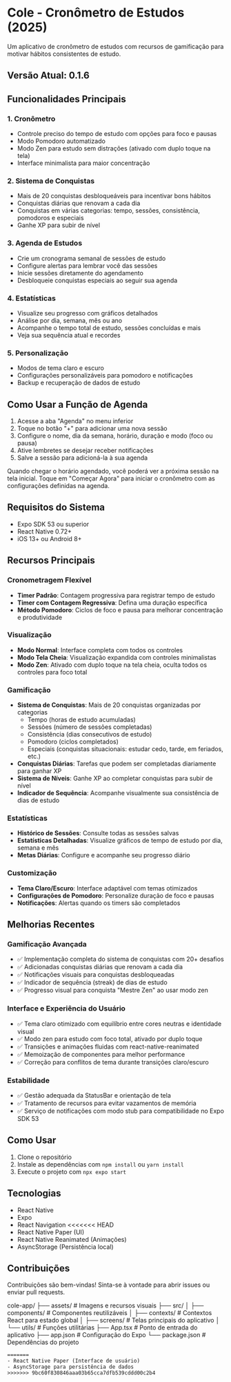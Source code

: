 # Cole - Cronômetro de Estudos (2025)

Um aplicativo de cronômetro de estudos com recursos de gamificação para motivar hábitos consistentes de estudo.

## Versão Atual: 0.1.6

## Funcionalidades Principais

### 1. Cronômetro
- Controle preciso do tempo de estudo com opções para foco e pausas
- Modo Pomodoro automatizado
- Modo Zen para estudo sem distrações (ativado com duplo toque na tela)
- Interface minimalista para maior concentração

### 2. Sistema de Conquistas
- Mais de 20 conquistas desbloqueáveis para incentivar bons hábitos
- Conquistas diárias que renovam a cada dia
- Conquistas em várias categorias: tempo, sessões, consistência, pomodoros e especiais
- Ganhe XP para subir de nível

### 3. Agenda de Estudos
- Crie um cronograma semanal de sessões de estudo
- Configure alertas para lembrar você das sessões
- Inicie sessões diretamente do agendamento
- Desbloqueie conquistas especiais ao seguir sua agenda

### 4. Estatísticas
- Visualize seu progresso com gráficos detalhados
- Análise por dia, semana, mês ou ano
- Acompanhe o tempo total de estudo, sessões concluídas e mais
- Veja sua sequência atual e recordes

### 5. Personalização
- Modos de tema claro e escuro
- Configurações personalizáveis para pomodoro e notificações
- Backup e recuperação de dados de estudo

## Como Usar a Função de Agenda

1. Acesse a aba "Agenda" no menu inferior
2. Toque no botão "+" para adicionar uma nova sessão
3. Configure o nome, dia da semana, horário, duração e modo (foco ou pausa)
4. Ative lembretes se desejar receber notificações
5. Salve a sessão para adicioná-la à sua agenda

Quando chegar o horário agendado, você poderá ver a próxima sessão na tela inicial. Toque em "Começar Agora" para iniciar o cronômetro com as configurações definidas na agenda.

## Requisitos do Sistema
- Expo SDK 53 ou superior
- React Native 0.72+
- iOS 13+ ou Android 8+

## Recursos Principais

### Cronometragem Flexível
- **Timer Padrão**: Contagem progressiva para registrar tempo de estudo
- **Timer com Contagem Regressiva**: Defina uma duração específica
- **Método Pomodoro**: Ciclos de foco e pausa para melhorar concentração e produtividade

### Visualização
- **Modo Normal**: Interface completa com todos os controles
- **Modo Tela Cheia**: Visualização expandida com controles minimalistas
- **Modo Zen**: Ativado com duplo toque na tela cheia, oculta todos os controles para foco total

### Gamificação
- **Sistema de Conquistas**: Mais de 20 conquistas organizadas por categorias
  - Tempo (horas de estudo acumuladas)
  - Sessões (número de sessões completadas)
  - Consistência (dias consecutivos de estudo)
  - Pomodoro (ciclos completados)
  - Especiais (conquistas situacionais: estudar cedo, tarde, em feriados, etc.)
- **Conquistas Diárias**: Tarefas que podem ser completadas diariamente para ganhar XP
- **Sistema de Níveis**: Ganhe XP ao completar conquistas para subir de nível
- **Indicador de Sequência**: Acompanhe visualmente sua consistência de dias de estudo

### Estatísticas
- **Histórico de Sessões**: Consulte todas as sessões salvas
- **Estatísticas Detalhadas**: Visualize gráficos de tempo de estudo por dia, semana e mês
- **Metas Diárias**: Configure e acompanhe seu progresso diário

### Customização
- **Tema Claro/Escuro**: Interface adaptável com temas otimizados
- **Configurações de Pomodoro**: Personalize duração de foco e pausas
- **Notificações**: Alertas quando os timers são completados

## Melhorias Recentes

### Gamificação Avançada
- ✅ Implementação completa do sistema de conquistas com 20+ desafios
- ✅ Adicionadas conquistas diárias que renovam a cada dia
- ✅ Notificações visuais para conquistas desbloqueadas
- ✅ Indicador de sequência (streak) de dias de estudo
- ✅ Progresso visual para conquista "Mestre Zen" ao usar modo zen

### Interface e Experiência do Usuário
- ✅ Tema claro otimizado com equilíbrio entre cores neutras e identidade visual
- ✅ Modo zen para estudo com foco total, ativado por duplo toque
- ✅ Transições e animações fluidas com react-native-reanimated
- ✅ Memoização de componentes para melhor performance
- ✅ Correção para conflitos de tema durante transições claro/escuro

### Estabilidade
- ✅ Gestão adequada da StatusBar e orientação de tela
- ✅ Tratamento de recursos para evitar vazamentos de memória
- ✅ Serviço de notificações com modo stub para compatibilidade no Expo SDK 53

## Como Usar

1. Clone o repositório
2. Instale as dependências com `npm install` ou `yarn install`
3. Execute o projeto com `npx expo start`

## Tecnologias

- React Native
- Expo
- React Navigation
<<<<<<< HEAD
- React Native Paper (UI)
- React Native Reanimated (Animações)
- AsyncStorage (Persistência local)

## Contribuições

Contribuições são bem-vindas! Sinta-se à vontade para abrir issues ou enviar pull requests.

cole-app/
├── assets/             # Imagens e recursos visuais
├── src/
│   ├── components/     # Componentes reutilizáveis
│   ├── contexts/       # Contextos React para estado global
│   ├── screens/        # Telas principais do aplicativo
│   └── utils/          # Funções utilitárias
├── App.tsx             # Ponto de entrada do aplicativo
├── app.json            # Configuração do Expo
└── package.json        # Dependências do projeto
``` 
=======
- React Native Paper (Interface de usuário)
- AsyncStorage para persistência de dados
>>>>>>> 9bc60f830846aaa03b65cca7dfb539cddd00c2b4
